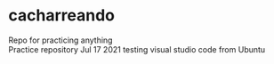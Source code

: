 # cacharreando
Repo for practicing anything  
Practice repository
Jul 17 2021
testing visual studio code from Ubuntu
